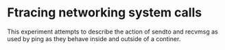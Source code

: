 # Ftracing networking system calls

This experiment attempts to describe the action of sendto and recvmsg as used by ping
as they behave inside and outside of a continer.
